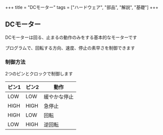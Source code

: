+++
title = "DCモーター"
tags = ["ハードウェア", "部品", "解説", "基礎"]
+++

## DCモーター

DCモーターは回る、止まるの動作のみをする基本的なモーターです

プログラムで、回転する方向、速度、停止の素早さを制御できます

### 制御方法

2つのピンとクロックで制御します

| ピン1 | ピン2 | 動作         |  
| ----- | ----- | ------------ |  
| LOW   | LOW   | 緩やかな停止 |  
| HIGH  | HIGH  | 急停止       |  
| HIGH  | LOW   | 回転         |  
| LOW   | HIGH  | 逆回転       |  

